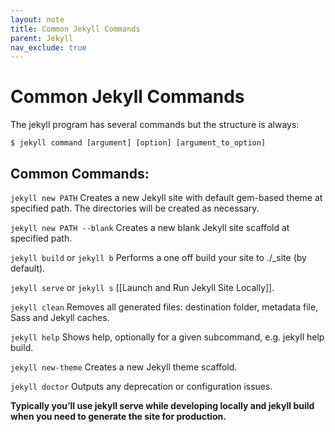 ```yaml
---
layout: note
title: Common Jekyll Commands
parent: Jekyll
nav_exclude: true
---
```


# Common Jekyll Commands


The jekyll program has several commands but the structure is always:

```shell
$ jekyll command [argument] [option] [argument_to_option]
```

## Common Commands:

`jekyll new PATH` Creates a new Jekyll site with default gem-based theme at specified path. The directories will be created as necessary.

`jekyll new PATH --blank` Creates a new blank Jekyll site scaffold at specified path.

`jekyll build` or `jekyll b` Performs a one off build your site to ./_site (by default).

`jekyll serve` or `jekyll s` [[Launch and Run Jekyll Site Locally]].

`jekyll clean` Removes all generated files: destination folder, metadata file, Sass and Jekyll caches.

`jekyll help` Shows help, optionally for a given subcommand, e.g. jekyll help build.

`jekyll new-theme` Creates a new Jekyll theme scaffold.

`jekyll doctor` Outputs any deprecation or configuration issues.

**Typically you’ll use jekyll serve while developing locally and jekyll build when you need to generate the site for production.**